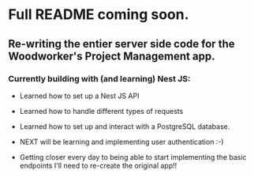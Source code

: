 # Full README coming soon.

## Re-writing the entier server side code for the Woodworker's Project Management app.

### Currently building with (and learning) Nest JS:
  * Learned how to set up a Nest JS API
  * Learned how to handle different types of requests
  * Learned how to set up and interact with a PostgreSQL database.
  
  * NEXT will be learning and implementing user authentication :-)
  
  * Getting closer every day to being able to start implementing the basic endpoints I'll need to re-create the original app!!
